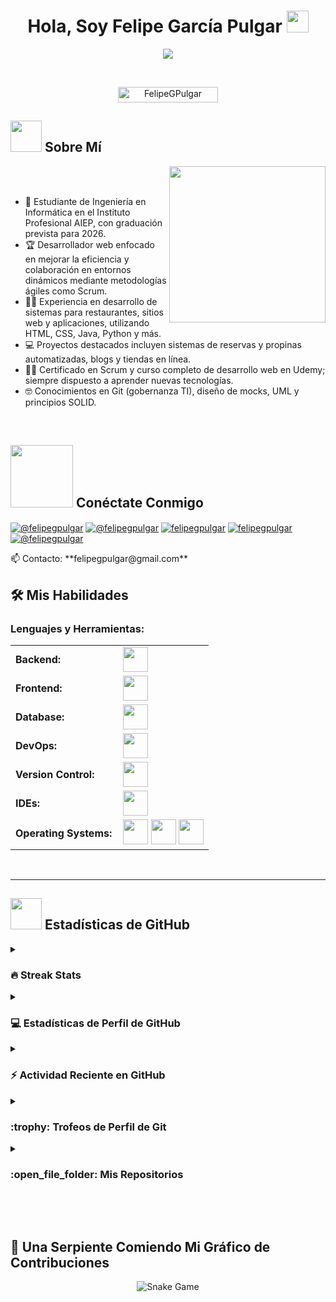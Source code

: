 # <h1 align="center">Hola, Soy Felipe García Pulgar <img src="https://media.giphy.com/media/hvRJCLFzcasrR4ia7z/giphy.gif" width="35"></h1>

<p align="center">
  <a href="https://github.com/DenverCoder1/readme-typing-svg"><img src="https://readme-typing-svg.herokuapp.com?font=Time+New+Roman&color=%23C8BE25&size=25&center=true&vCenter=true&width=700&height=100&lines=Desarrollador+Web+y+de+Software;Estudiante+de+Ingenier%C3%ADa+en+Inform%C3%A1tica;Especialista+en+JS%2C+HTML%2C+CSS%2C+Python;Dise%C3%B1o+en+Pixso%2C+Figma+y+m%C3%A1s;"></a>
</p>

<br>

<p align="center"> 
  <img src="https://komarev.com/ghpvc/?username=FelipeGPulgar&label=Profile%20views&color=0047AB&style=plastic?" alt="FelipeGPulgar" height="25px" width="160px"/> 
  </a>
</p>

## <picture><img src="https://github.com/7oSkaaa/7oSkaaa/blob/main/Images/about_me.gif?raw=true" width="50px"></picture> Sobre Mí

<picture><img align="right" src="https://github.com/7oSkaaa/7oSkaaa/blob/main/Images/Right_Side.gif?raw=true" width="250px"></picture>

<br><br>

- :school: Estudiante de Ingeniería en Informática en el Instituto Profesional AIEP, con graduación prevista para 2026.
- :trophy: Desarrollador web enfocado en mejorar la eficiencia y colaboración en entornos dinámicos mediante metodologías ágiles como Scrum.
- :technologist: Experiencia en desarrollo de sistemas para restaurantes, sitios web y aplicaciones, utilizando HTML, CSS, Java, Python y más.
- :computer: Proyectos destacados incluyen sistemas de reservas y propinas automatizadas, blogs y tiendas en línea.
- :student: Certificado en Scrum y curso completo de desarrollo web en Udemy; siempre dispuesto a aprender nuevas tecnologías.
- :nerd_face: Conocimientos en Git (gobernanza TI), diseño de mocks, UML y principios SOLID.

<br>



## <picture><img src="https://github.com/7oSkaaa/7oSkaaa/blob/main/Images/Connect-with-me.gif?raw=true" width="100px"></picture> Conéctate Conmigo

<p align="left">
  <a href="https://www.youtube.com/@felipegpulgar" target="blank"><img align="center" src="https://img.shields.io/badge/YouTube-FF0000?style=for-the-badge&logo=youtube&logoColor=white" alt="@felipegpulgar"  /></a>
<a href="https://www.tiktok.com/@felipegpulgar" target="blank"><img align="center" src="https://img.shields.io/badge/TikTok-000000?style=for-the-badge&logo=tiktok&logoColor=white" alt="@felipegpulgar" /></a>
<a href="https://linkedin.com/in/felipegpulgar" target="blank"><img align="center" src="https://img.shields.io/badge/LinkedIn-0077B5?style=for-the-badge&logo=linkedin&logoColor=white" alt="felipegpulgar"/></a>
<a href="https://fb.com/felipegpulgar" target="blank"><img align="center" src="https://img.shields.io/badge/Facebook-1877F2?style=for-the-badge&logo=facebook&logoColor=white" alt="felipegpulgar"  /></a>
<a href = "mailto:felipegpulgar@gmail.com" target="blank"><img align="center" src="https://img.shields.io/badge/Gmail-D14836?style=for-the-badge&logo=gmail&logoColor=white" alt="@felipegpulgar"  /></a>
  </p>
  📫 Contacto: **felipegpulgar@gmail.com**

## 🛠️ Mis Habilidades

<h3 align="left">Lenguajes y Herramientas:</h3>
<table>
    <tr>
        <td style="font-weight: bold; padding-right: 10px; vertical-align: center; border: none;">Backend:</td>
        <td><img height="40" src="https://skillicons.dev/icons?i=php,java,cs,net,python,laravel,nodejs,express,vite"/></td>
    </tr>
    <tr>
        <td style="font-weight: bold; padding-right: 10px; vertical-align: center;">Frontend:</td>
        <td><img height="40" src="https://skillicons.dev/icons?i=vue,react,bootstrap,html,css,sass,js,ts,figma,pixso"/></td>
    </tr>
    <tr>
        <td style="font-weight: bold; padding-right: 10px; vertical-align: center; border: none;">Database:</td>
        <td><img height="40" src="https://skillicons.dev/icons?i=mysql,postgresql,mongodb,sqlite,firebase,supabase"/></td>
    </tr>
    <tr>
        <td style="font-weight: bold; padding-right: 10px; vertical-align: center; border: none;">DevOps:</td>
        <td><img height="40" src="https://skillicons.dev/icons?i=docker,gitlab"/></td>
    </tr>
    <tr>
        <td style="font-weight: bold; padding-right: 10px; vertical-align: center; border: none;">Version Control:</td>
        <td><img height="40" src="https://skillicons.dev/icons?i=git,github,bitbucket"/></td>
    </tr>
    <tr>
        <td style="font-weight: bold; padding-right: 10px; vertical-align: center; border: none;">IDEs:</td>
        <td><img height="40" src="https://skillicons.dev/icons?i=vscode,eclipse,visualstudio,webstorm,sublime,cursor,kiro,jetbrains"/></td>
    </tr>
    <tr>
        <td style="font-weight: bold; padding-right: 10px; vertical-align: center; border: none;">Operating Systems:</td>
        <td>
            <a href="https://www.microsoft.com/en-us/windows/" target="_blank"><img height="40" src="https://img.shields.io/badge/Windows-%230078D6.svg?style=for-the-badge&logo=windows&logoColor=white"></a>
            <a href="https://ubuntu.com/" target="_blank"><img height="40" src="https://img.shields.io/badge/Ubuntu-%23E95420.svg?style=for-the-badge&logo=ubuntu&logoColor=white"></a>
            <a href="https://www.apple.com/macos/" target="_blank"><img height="40" src="https://img.shields.io/badge/macOS-%23000000.svg?style=for-the-badge&logo=apple&logoColor=white"></a>
        </td>
    </tr>
</table>

<br>

---


## <picture><img src="https://github.com/7oSkaaa/7oSkaaa/blob/main/Images/Statistics.gif?raw=true" width="50px"></picture> Estadísticas de GitHub

<details><summary><h3>🔥 Streak Stats</h3></summary>

<p align="center"><img src="https://github-readme-streak-stats.herokuapp.com/?user=FelipeGPulgar&theme=tokyonight_duo" alt="FelipeGPulgar" /></p>

</details>

<details><summary><h3>💻 Estadísticas de Perfil de GitHub</h3></summary>

<p align="center">
  <a href="https://github.com/anuraghazra/github-readme-stats">
    <img alt="FelipeGPulgar's Github Stats" src="https://github-readme-stats.vercel.app/api?username=FelipeGPulgar&show_icons=true&count_private=true&locale=es&theme=tokyonight&layout=compact" height="230px"/>
  </a>
  <img src="https://github-readme-stats.vercel.app/api/top-langs?username=FelipeGPulgar&langs_count=10&show_icons=true&locale=es&theme=tokyonight" alt="FelipeGPulgar" height="230px"/>
  <br/>
  <b>Nota:</b> Los lenguajes top son solo una métrica de los lenguajes en mi código público y no reflejan experiencia o nivel de habilidad.
</p>

</details>

<details><summary><h3>⚡ Actividad Reciente en GitHub</h3></summary>

[![FelipeGPulgar's github activity graph](https://github-readme-activity-graph.cyclic.app/graph?username=FelipeGPulgar&theme=github)](https://github.com/FelipeGPulgar/github-readme-activity-graph)

</details>

<details><summary><h3>:trophy: Trofeos de Perfil de Git</h3></summary>

<p align="center"><a href="https://github.com/ryo-ma/github-profile-trophy"><img src="https://github-profile-trophy.vercel.app/?username=FelipeGPulgar&layout=compact&theme=tokyonight&column=4&margin-w=15&margin-h=15" alt="FelipeGPulgar" /></a></p>
[![@FelipeGPulgar's Holopin board](https://holopin.io/api/user/board?user=FelipeGPulgar)](https://holopin.io/@FelipeGPulgar)

</details>

<details><summary><h3>:open_file_folder: Mis Repositorios</h3></summary>

<div>
  <p align="center">
    <a href="https://github.com/FelipeGPulgar/Sistema-Restaurante">
      <img src="https://github-readme-stats.vercel.app/api/pin/?username=FelipeGPulgar&repo=Sistema-Restaurante&theme=tokyonight" alt="Sistema-Restaurante" />
    </a>
    <a href="https://github.com/FelipeGPulgar/BikeOrange">
      <img src="https://github-readme-stats.vercel.app/api/pin/?username=FelipeGPulgar&repo=BikeOrange&theme=tokyonight" alt="BikeOrange" />
    </a>
    <a href="https://github.com/FelipeGPulgar/bot-musicalip">
      <img src="https://github-readme-stats.vercel.app/api/pin/?username=FelipeGPulgar&repo=bot-musicalip&theme=tokyonight" alt="bot-musicalip" />
    </a>
    <a href="https://github.com/FelipeGPulgar/shizotactical">
      <img src="https://github-readme-stats.vercel.app/api/pin/?username=FelipeGPulgar&repo=shizotactical&theme=tokyonight" alt="shizotactical" />
    </a>
    <a href="https://github.com/FelipeGPulgar/FelipeGPulgar">
      <img src="https://github-readme-stats.vercel.app/api/pin/?username=FelipeGPulgar&repo=FelipeGPulgar&theme=tokyonight" alt="FelipeGPulgar" />
    </a>
  </p>
</div>

</details>

<br><br>

## 🐍 Una Serpiente Comiendo Mi Gráfico de Contribuciones

<p align="center">
  <img src="https://raw.githubusercontent.com/FelipeGPulgar/FelipeGPulgar/output/github-contribution-grid-snake.svg" alt="Snake Game"/>
</p>
